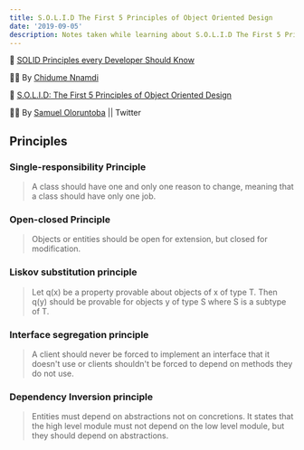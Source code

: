 ```yaml
---
title: S.O.L.I.D The First 5 Principles of Object Oriented Design
date: '2019-09-05'
description: Notes taken while learning about S.O.L.I.D The First 5 Principles of Object Oriented Design.
---
```


🚀 [SOLID Principles every Developer Should Know](https://blog.bitsrc.io/solid-principles-every-developer-should-know-b3bfa96bb688)

👨‍💻 By [Chidume Nnamdi](https://blog.bitsrc.io/@kurtwanger40)

🚀 [S.O.L.I.D: The First 5 Principles of Object Oriented Design](https://scotch.io/bar-talk/s-o-l-i-d-the-first-five-principles-of-object-oriented-design)

👨‍💻 By [Samuel Oloruntoba](https://scotch.io/@kayandra) || Twitter

## Principles

### Single-responsibility Principle

> A class should have one and only one reason to change, meaning that a class should have only one job.

### Open-closed Principle

> Objects or entities should be open for extension, but closed for modification.

### Liskov substitution principle

> Let q(x) be a property provable about objects of x of type T. Then q(y) should be provable for objects y of type S where S is a subtype of T.

### Interface segregation principle

> A client should never be forced to implement an interface that it doesn't use or clients shouldn't be forced to depend on methods they do not use.

### Dependency Inversion principle

> Entities must depend on abstractions not on concretions. It states that the high level module must not depend on the low level module, but they should depend on abstractions.
